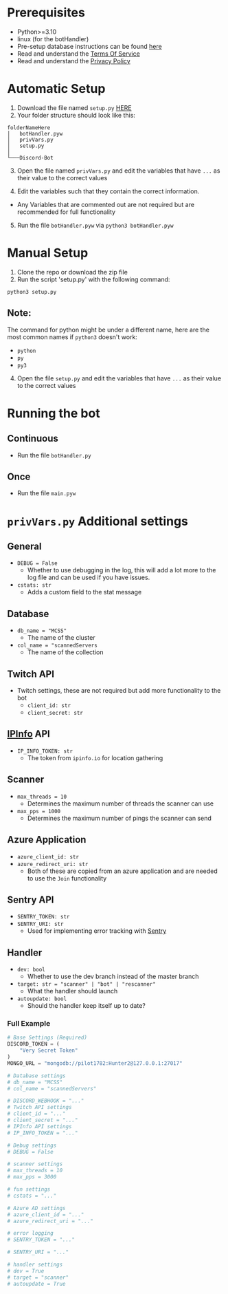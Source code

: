 # Prerequisites

* Python>=3.10
* linux (for the botHandler)
* Pre-setup database instructions can be found [here](database_setup.md)
* Read and understand the [Terms Of Service](https://github.com/MCServerScout/Discord-Bot/blob/master/TOS.md)
* Read and understand the [Privacy Policy](https://github.com/MCServerScout/Discord-Bot/blob/master/PRIVACY.md)

# Automatic Setup

1. Download the file
   named `setup.py` [HERE](https://raw.githubusercontent.com/MCServerScout/Discord-Bot/master/setup.py)
2. Your folder structure should look like this:

```
folderNameHere
│   botHandler.pyw
│   privVars.py
│   setup.py
│
└───Discord-Bot
```

3. Open the file named `privVars.py` and edit the variables that have `...` as their value to the correct values

4. Edit the variables such that they contain the correct information.

- Any Variables that are commented out are not required but are recommended for full functionality

5. Run the file `botHandler.pyw` via `python3 botHandler.pyw`

# Manual Setup

1. Clone the repo or download the zip file
2. Run the script 'setup.py' with the following command:

```shell
python3 setup.py
```

## Note:

The command for python might be under a different name, here are the most common names if `python3` doesn't work:

- `python`
- `py`
- `py3`

4. Open the file `setup.py` and edit the variables that have `...` as their value to the correct values

# Running the bot

## Continuous

* Run the file `botHandler.py`

## Once

* Run the file `main.pyw`

# `privVars.py` Additional settings

## General

* `DEBUG = False`
  * Whether to use debugging in the log, this will add a lot more to the log file and can be used if you have issues.
* `cstats: str`
  * Adds a custom field to the stat message

## Database

* `db_name = "MCSS"`
  * The name of the cluster
* `col_name = "scannedServers`
  * The name of the collection

## Twitch API

* Twitch settings, these are not required but add more functionality to the bot
  * `client_id: str`
  * `client_secret: str`

## [IPInfo](https://ipinfo.io) API

* `IP_INFO_TOKEN: str`
  * The token from `ipinfo.io` for location gathering

## Scanner

* `max_threads = 10`
  * Determines the maximum number of threads the scanner can use
* `max_pps = 1000`
  * Determines the maximum number of pings the scanner can send

## Azure Application

* `azure_client_id: str`
* `azure_redirect_uri: str`
  * Both of these are copied from an azure application and are needed to use the `Join` functionality

## Sentry API

* `SENTRY_TOKEN: str`
* `SENTRY_URI: str`
  * Used for implementing error tracking with [Sentry](https://sentry.io)

## Handler

* `dev: bool`
  * Whether to use the dev branch instead of the master branch
* `target: str = "scanner" | "bot" | "rescanner"`
  * What the handler should launch
* `autoupdate: bool`
  * Should the handler keep itself up to date?

### Full Example

```python
# Base Settings (Required)
DISCORD_TOKEN = (
    "Very Secret Token"
)
MONGO_URL = "mongodb://pilot1782:Hunter2@127.0.0.1:27017"

# Database settings
# db_name = "MCSS"
# col_name = "scannedServers"

# DISCORD_WEBHOOK = "..."
# Twitch API settings
# client_id = "..."
# client_secret = "..."
# IPInfo API settings
# IP_INFO_TOKEN = "..."

# Debug settings
# DEBUG = False

# scanner settings
# max_threads = 10
# max_pps = 3000

# fun settings
# cstats = "..."

# Azure AD settings
# azure_client_id = "..."
# azure_redirect_uri = "..."

# error logging
# SENTRY_TOKEN = "..."

# SENTRY_URI = "..."

# handler settings
# dev = True
# target = "scanner"
# autoupdate = True
```